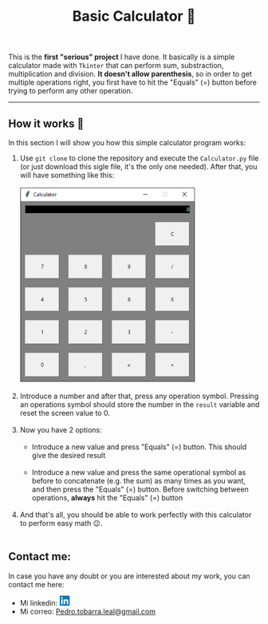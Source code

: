 <header>
    <h1>Basic Calculator 📝</h1>
</header>

<div>
    <p>This is the <strong>first "serious" project</strong> I have done. It basically is a simple calculator made with <code>Tkinter</code> that can perform sum, substraction, multiplication and division. <strong>It doesn't allow parenthesis</strong>, so in order to get multiple operations right, you first have to hit the "Equals" (=) button before trying to perform any other operation.</p>
    <hr>
</div>

<section>

<h2>How it works 🔧</h2>

<p>In this section I will show you how this simple calculator program works:</p>
<ol>
    <li>Use <code>git clone</code> to clone the repository and execute the <code>Calculator.py</code> file (or just download this sigle file, it's the only one needed). After that, you will have something like this: 
        <br><br>
        <img src="images/Calculator_GUI.png" alt="Calculator GUI" width="350"">
        <br><br>
        </li>
        <li>Introduce a number and after that, press any operation symbol. Pressing an operations symbol should store the number in the <code>result</code> variable and reset the screen value to 0.
        <br><br>
        </li>
        <li>Now you have 2 options:<br><br>
            <ul>
                <li>Introduce a new value and press "Equals" (=) button. This should give the desired result
                <br><br>
                </li>
                <li>Introduce a new value and press the same operational symbol as before to concatenate (e.g. the sum) as many times as you want, and then press the "Equals" (=) button. Before switching between operations, <strong>always</strong> hit the "Equals" (=) button<br><br></li>
            </ul>
        </li>
        <li>And that's all, you should be able to work perfectly with this calculator to perform easy math 😉.<br><br></li>
    </ol>
</section>

<section>
    <h2>
        Contact me:
    </h2>
    <p>In case you have any doubt or you are interested about my work, you can contact me here: </p>
    <ul>
        <li>Mi linkedin: <a href="https://www.linkedin.com/in/pedro-tobarra-leal/"><img src="images/linkedin.png" alt="linkedin" width="20"></a></li>
        <li>Mi correo: <a href="mailto:pedro.tobarra.leal@gmail.com">Pedro.tobarra.leal@gmail.com</a></li>
    </ul>
</section>
